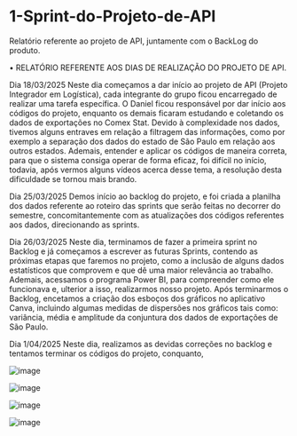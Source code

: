 # 1-Sprint-do-Projeto-de-API
Relatório referente ao projeto de API, juntamente com o BackLog do produto.

•	RELATÓRIO REFERENTE AOS DIAS DE REALIZAÇÃO DO PROJETO DE API.

Dia 18/03/2025
Neste dia começamos a dar início ao projeto de API (Projeto Integrador em
Logística), cada integrante do grupo ficou encarregado de realizar uma tarefa específica. O Daniel ficou responsável por dar início aos códigos do projeto, enquanto os demais ficaram estudando e coletando os dados de exportações no Comex Stat. Devido à complexidade nos dados, tivemos alguns entraves em relação a filtragem das informações, como por exemplo a separação dos dados do estado de São Paulo em relação aos outros estados. Ademais, entender e aplicar os códigos de maneira correta, para que o sistema consiga operar de forma eficaz, foi difícil no início, todavia, após vermos alguns vídeos acerca desse tema, a resolução desta dificuldade se tornou mais brando.

Dia 25/03/2025
Demos início ao backlog do projeto, e foi criada a planilha dos dados referente ao roteiro das sprints que serão feitas no decorrer do semestre, concomitantemente com as atualizações dos códigos referentes aos dados, direcionando as sprints.



Dia 26/03/2025
Neste dia, terminamos de fazer a primeira sprint no Backlog e já começamos a escrever as futuras Sprints, contendo as próximas etapas que faremos no projeto, como a inclusão de alguns dados estatísticos que comprovem e que dê uma maior relevância ao trabalho. Ademais, acessamos o programa Power BI, para compreender como ele funcionava e, ulterior a isso, realizarmos nosso projeto. Após terminarmos o Backlog, encetamos a criação dos esboços dos gráficos no aplicativo Canva, incluindo algumas medidas de dispersões nos gráficos tais como: variância, média e amplitude
da conjuntura dos dados de exportações de São Paulo.

Dia 1/04/2025
Neste dia, realizamos as devidas correções no backlog e tentamos terminar os códigos do projeto, conquanto, 



![image](https://github.com/user-attachments/assets/64730f06-ea50-4088-ab9f-69668785583b)

![image](https://github.com/user-attachments/assets/6e2394a2-d47e-4a4f-b75c-60dc5be3873b)

![image](https://github.com/user-attachments/assets/50605a25-c468-48f3-9e8d-33f889845240)

![image](https://github.com/user-attachments/assets/274c2bba-aca8-4089-8685-21551ccac104)
